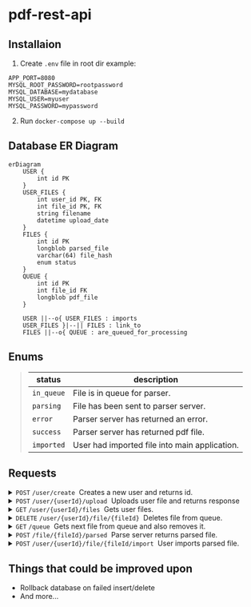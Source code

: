 # pdf-rest-api
## Installaion
1. Create ``.env`` file in root dir example: 
```
APP_PORT=8080
MYSQL_ROOT_PASSWORD=rootpassword
MYSQL_DATABASE=mydatabase
MYSQL_USER=myuser
MYSQL_PASSWORD=mypassword
```

2. Run ``docker-compose up --build``


## Database ER Diagram
```mermaid
erDiagram
    USER {
        int id PK
    }
    USER_FILES {
        int user_id PK, FK
        int file_id PK, FK
        string filename
        datetime upload_date
    }
    FILES {
        int id PK
        longblob parsed_file
        varchar(64) file_hash
        enum status
    }
    QUEUE {
        int id PK
        int file_id FK
        longblob pdf_file
    }

    USER ||--o{ USER_FILES : imports
    USER_FILES }|--|| FILES : link_to
    FILES ||--o{ QUEUE : are_queued_for_processing
```


## Enums
> |status| description|
> |------|------------|
> |`in_queue`| File is in queue for parser. |
> |`parsing`| File has been sent to parser server. |
> |`error`| Parser server has returned an error. |
> |`success`| Parser server has returned pdf file. |
> |`imported`| User had imported file into main application. |


## Requests
<details>
 <summary><code>POST</code> <code>/user/create</code>&nbsp;&nbsp;Creates a new user and returns id.</summary>

#### Response Examples
##### 200
```json
{
    "message": "User created successfully",
    "user_id": 1
}
```
</details>

<details>
 <summary><code>POST</code> <code>/user/{userId}/upload</code>&nbsp;&nbsp;Uploads user file and returns response</summary>

#### Input
```markdown
The input should be sent as `form-data` with the following key-value pair:

- `file`: The PDF file to be uploaded.
```

#### Response Examples
##### 200
```json
{
    "file_id": 1,
    "filename": "test.pdf",
    "message": "File uploaded successfully"
}
```

##### 413
```json
{
    "error": "File size exceeds 10MB limit"
}
```

##### 400

```json
{
    "error": "File is required", 
    "details": "http: no such file"
}
```
</details>

<details>
 <summary><code>GET</code> <code>/user/{userId}/files</code>&nbsp;&nbsp;Gets user files.</summary>

#### Response Examples
##### 200
```json
[
    {
        "upload_date": "2025-02-10 20:45:13",
        "filename": "test.pdf",
        "status": "in_queue"
    }
]
```
</details>

<details>
 <summary><code>DELETE</code> <code>/user/{userId}/file/{fileId}</code>&nbsp;&nbsp;Deletes file from queue.</summary>

#### Response Examples
##### 200
```json
[
    {
        "file_id": 1,
        "message": "File deleted successfully"
    }
]
```

##### 500
```json
[
    {
        "status":"error",
        "message":"Failed to delete file", 
        "details": "Error retrieving file status: sql: no rows in result set"
    }
]
```
</details>

<details>
 <summary><code>GET</code> <code>/queue</code>&nbsp;&nbsp;Gets next file from queue and also removes it.</summary>

#### Response Examples
##### 200
```json
[
    {
        "file_id": 3,
        "pdf_file": "file_contents"
    }
]
```
##### 404
```json
[
    {
        "status":"error",
        "message":"Queue is empty"
    }
]
```
</details>

<details>
 <summary><code>POST</code> <code>/file/{fileId}/parsed</code>&nbsp;&nbsp;Parse server returns parsed file.</summary>

#### Response Examples
##### 200
```json
[
    {
        "message": "Parsed information uploaded successfully"
    }
]
```
</details>

<details>
 <summary><code>POST</code> <code>/user/{userId}/file/{fileId/import</code>&nbsp;&nbsp;User imports parsed file.</summary>

#### Response Examples
##### 200
```json
[
    {
        "file_id": 3,
        "message": "File imported successfully"
    }
]
```
##### 500
```json
[
    {
        "status":"error",
        "message":"Failed to import file", 
        "details": "File is not in 'success' state. Cannot import."
    }
]
```
</details>

## Things that could be improved upon
- Rollback database on failed insert/delete
- And more...
